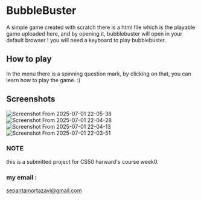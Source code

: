 # BubbleBuster
A simple game created with scratch 
there is a html file which is the playable game uploaded here, and by opening it, bubblebuster will open in your default browser ! you will need a keyboard to play bubblebuster.

## How to play ## 
In the menu there is a spinning question mark, by clicking on that, you can learn how to play the game. :)

## Screenshots ##
![Screenshot From 2025-07-01 22-05-38](https://github.com/user-attachments/assets/dac88bec-b73c-4909-bb02-23cbcd8a08af)
![Screenshot From 2025-07-01 22-04-28](https://github.com/user-attachments/assets/33fc5b18-c9a9-4431-8a7a-2724f573a1f3)
![Screenshot From 2025-07-01 22-04-13](https://github.com/user-attachments/assets/8b070f31-fbf6-4acf-8423-73dc074b6fbe)
![Screenshot From 2025-07-01 22-03-51](https://github.com/user-attachments/assets/4b627694-6a7a-45f1-b172-a2515ff22cc9)



### NOTE ###
this is a submitted project for CS50 harward's course week0.

### my email : ###
sepantamortazavi@gmail.com
